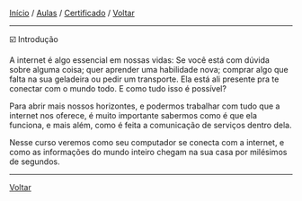 [Início](https://github.com/Thalyalm/rocketseat-trilha-conectar) /
[Aulas](https://github.com/Thalyalm/rocketseat-trilha-conectar/tree/main/aulas) /
[Certificado](https://github.com/Thalyalm/rocketseat-trilha-conectar/tree/main/certificado/certificado-trilha-conectar.pdf) /
[Voltar](https://github.com/Thalyalm/rocketseat-trilha-conectar/tree/main/aulas/internet-roteadores-e-servidores)

---

:ballot_box_with_check: Introdução

A internet é algo essencial em nossas vidas: Se você está com dúvida sobre alguma coisa; quer aprender uma habilidade nova; comprar algo que falta na sua geladeira ou pedir um transporte. Ela está ali presente pra te conectar com o mundo todo. E como tudo isso é possível?

Para abrir mais nossos horizontes, e podermos trabalhar com tudo que a internet nos oferece, é muito importante sabermos como é que ela funciona, e mais além, como é feita a comunicação de serviços dentro dela.

Nesse curso veremos como seu computador se conecta com a internet, e como as informações do mundo inteiro chegam na sua casa por milésimos  de segundos.

---

[Voltar](https://github.com/Thalyalm/rocketseat-trilha-conectar/tree/main/aulas/internet-roteadores-e-servidores)